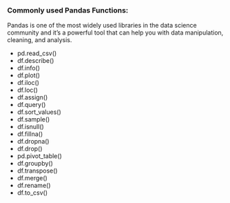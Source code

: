 ### Commonly used Pandas Functions:

Pandas is one of the most widely used libraries in the data science community and it’s a powerful tool that can help you with data manipulation, cleaning, and analysis.

- pd.read_csv()
- df.describe()
- df.info()
- df.plot()
- df.iloc()
- df.loc()
- df.assign()
- df.query()
- df.sort_values()
- df.sample()
- df.isnull()
- df.fillna()
- df.dropna()
- df.drop()
- pd.pivot_table()
- df.groupby()
- df.transpose()
- df.merge()
- df.rename()
- df.to_csv()
